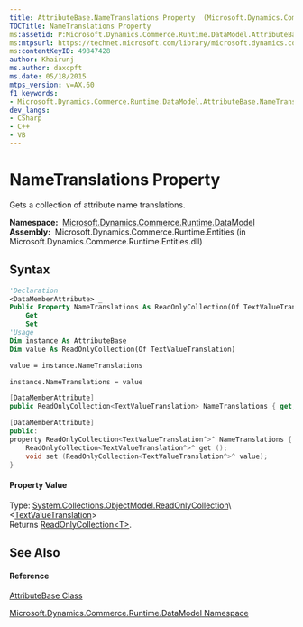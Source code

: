 ```yaml
---
title: AttributeBase.NameTranslations Property  (Microsoft.Dynamics.Commerce.Runtime.DataModel)
TOCTitle: NameTranslations Property
ms:assetid: P:Microsoft.Dynamics.Commerce.Runtime.DataModel.AttributeBase.NameTranslations
ms:mtpsurl: https://technet.microsoft.com/library/microsoft.dynamics.commerce.runtime.datamodel.attributebase.nametranslations(v=AX.60)
ms:contentKeyID: 49847428
author: Khairunj
ms.author: daxcpft
ms.date: 05/18/2015
mtps_version: v=AX.60
f1_keywords:
- Microsoft.Dynamics.Commerce.Runtime.DataModel.AttributeBase.NameTranslations
dev_langs:
- CSharp
- C++
- VB
---
```


# NameTranslations Property

Gets a collection of attribute name translations.

**Namespace:**  [Microsoft.Dynamics.Commerce.Runtime.DataModel](microsoft-dynamics-commerce-runtime-datamodel-namespace.md)  
**Assembly:**  Microsoft.Dynamics.Commerce.Runtime.Entities (in Microsoft.Dynamics.Commerce.Runtime.Entities.dll)

## Syntax

``` vb
'Declaration
<DataMemberAttribute> _
Public Property NameTranslations As ReadOnlyCollection(Of TextValueTranslation)
    Get
    Set
'Usage
Dim instance As AttributeBase
Dim value As ReadOnlyCollection(Of TextValueTranslation)

value = instance.NameTranslations

instance.NameTranslations = value
```

``` csharp
[DataMemberAttribute]
public ReadOnlyCollection<TextValueTranslation> NameTranslations { get; set; }
```

``` c++
[DataMemberAttribute]
public:
property ReadOnlyCollection<TextValueTranslation^>^ NameTranslations {
    ReadOnlyCollection<TextValueTranslation^>^ get ();
    void set (ReadOnlyCollection<TextValueTranslation^>^ value);
}
```

#### Property Value

Type: [System.Collections.ObjectModel.ReadOnlyCollection](https://technet.microsoft.com/library/ms132474\(v=ax.60\))\<[TextValueTranslation](textvaluetranslation-class-microsoft-dynamics-commerce-runtime-datamodel.md)\>  
Returns [ReadOnlyCollection\<T\>](https://technet.microsoft.com/library/ms132474\(v=ax.60\)).  

## See Also

#### Reference

[AttributeBase Class](attributebase-class-microsoft-dynamics-commerce-runtime-datamodel.md)

[Microsoft.Dynamics.Commerce.Runtime.DataModel Namespace](microsoft-dynamics-commerce-runtime-datamodel-namespace.md)

